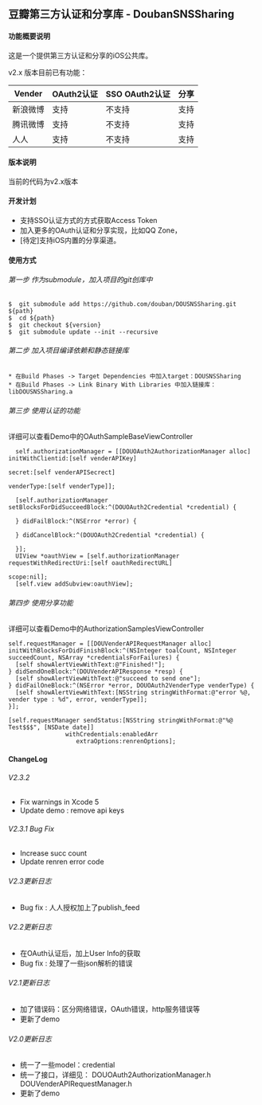 豆瓣第三方认证和分享库 - DoubanSNSSharing
----------------------------

#### 功能概要说明
这是一个提供第三方认证和分享的iOS公共库。

v2.x 版本目前已有功能：

| Vender  | OAuth2认证 | SSO OAuth2认证 |分享      |
| --------| --------- | --------------| -------- |
| 新浪微博 |    支持    |    不支持      | 支持      |
| 腾讯微博 |    支持    |    不支持      | 支持      |
|  人人   |    支持    |    不支持      | 支持      |

#### 版本说明
当前的代码为v2.x版本

#### 开发计划

* 支持SSO认证方式的方式获取Access Token 
* 加入更多的OAuth认证和分享实现，比如QQ Zone，
* [待定]支持iOS内置的分享渠道。

#### 使用方式

###### 第一步 作为submodule，加入项目的git创库中

	$  git submodule add https://github.com/douban/DOUSNSSharing.git ${path}
	$  cd ${path}
	$  git checkout ${version}
	$  git submodule update --init --recursive
  	
###### 第二步 加入项目编译依赖和静态链接库
	* 在Build Phases -> Target Dependencies 中加入target：DOUSNSSharing
	* 在Build Phases -> Link Binary With Libraries 中加入链接库：libDOUSNSSharing.a

###### 第三步 使用认证的功能
详细可以查看Demo中的OAuthSampleBaseViewController

	  self.authorizationManager = [[DOUOAuth2AuthorizationManager alloc] initWithClientid:[self venderAPIKey]
                                                                               secret:[self venderAPISecrect]
                                                                           venderType:[self venderType]];

	  [self.authorizationManager setBlocksForDidSucceedBlock:^(DOUOAuth2Credential *credential) {
		
	  } didFailBlock:^(NSError *error) {

	  } didCancelBlock:^(DOUOAuth2Credential *credential) {

	  }];
	  UIView *oauthView = [self.authorizationManager requestWithRedirectUri:[self oauthRedirectURL]
                                                                  scope:nil];
	  [self.view addSubview:oauthView];

###### 第四步 使用分享功能
详细可以查看Demo中的AuthorizationSamplesViewController

	self.requestManager = [[DOUVenderAPIRequestManager alloc] 	initWithBlocksForDidFinishBlock:^(NSInteger toalCount, NSInteger succeedCount, NSArray *credentialsForFailures) {
      [self showAlertViewWithText:@"Finished!"];
    } didSendOneBlock:^(DOUVenderAPIResponse *resp) {
      [self showAlertViewWithText:@"succeed to send one"];
    } didFailOneBlock:^(NSError *error, DOUOAuth2VenderType venderType) {
      [self showAlertViewWithText:[NSString stringWithFormat:@"error %@, vender type : %d", error, venderType]];
    }];
    
    [self.requestManager sendStatus:[NSString stringWithFormat:@"%@ Test$$$", [NSDate date]]
                    withCredentials:enabledArr
                       extraOptions:renrenOptions];



#### ChangeLog ####
###### V2.3.2
* Fix warnings in Xcode 5
* Update demo : remove api keys

###### V2.3.1 Bug Fix
* Increase succ count
* Update renren error code

###### V2.3更新日志
* Bug fix : 人人授权加上了publish_feed

###### V2.2更新日志
* 在OAuth认证后，加上User Info的获取
* Bug fix : 处理了一些json解析的错误

###### V2.1更新日志
* 加了错误码：区分网络错误，OAuth错误，http服务错误等
* 更新了demo

###### V2.0更新日志
* 统一了一些model：credential
* 统一了接口，详细见： DOUOAuth2AuthorizationManager.h DOUVenderAPIRequestManager.h
* 更新了demo

